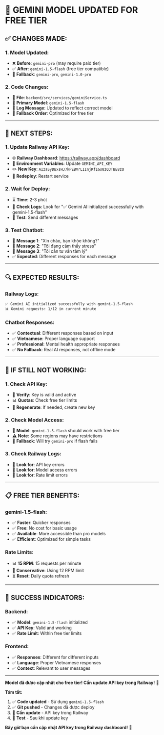 # 🚀 GEMINI MODEL UPDATED FOR FREE TIER

## ✅ **CHANGES MADE:**

### **1. Model Updated:**
- ❌ **Before**: `gemini-pro` (may require paid tier)
- ✅ **After**: `gemini-1.5-flash` (free tier compatible)
- 🔄 **Fallback**: `gemini-pro`, `gemini-1.0-pro`

### **2. Code Changes:**
- 📁 **File**: `backend/src/services/geminiService.ts`
- 🎯 **Primary Model**: `gemini-1.5-flash`
- 📝 **Log Message**: Updated to reflect correct model
- 🔄 **Fallback Order**: Optimized for free tier

---

## 🎯 **NEXT STEPS:**

### **1. Update Railway API Key:**
- 🌐 **Railway Dashboard**: https://railway.app/dashboard
- 🔧 **Environment Variables**: Update `GEMINI_API_KEY`
- ✏️ **New Key**: `AIzaSyDBxsHJ7kPEBVrLIInjKfIGs8zQ3TBE8zQ`
- 🔄 **Redeploy**: Restart service

### **2. Wait for Deploy:**
- ⏳ **Time**: 2-3 phút
- 📝 **Check Logs**: Look for "✅ Gemini AI initialized successfully with gemini-1.5-flash"
- 🧪 **Test**: Send different messages

### **3. Test Chatbot:**
- 💬 **Message 1**: "Xin chào, bạn khỏe không?"
- 💬 **Message 2**: "Tôi đang cảm thấy stress"
- 💬 **Message 3**: "Tôi cần tư vấn tâm lý"
- ✅ **Expected**: Different responses for each message

---

## 🔍 **EXPECTED RESULTS:**

### **Railway Logs:**
```
✅ Gemini AI initialized successfully with gemini-1.5-flash
📊 Gemini requests: 1/12 in current minute
```

### **Chatbot Responses:**
- ✅ **Contextual**: Different responses based on input
- ✅ **Vietnamese**: Proper language support
- ✅ **Professional**: Mental health appropriate responses
- ✅ **No Fallback**: Real AI responses, not offline mode

---

## 🚨 **IF STILL NOT WORKING:**

### **1. Check API Key:**
- 🔑 **Verify**: Key is valid and active
- 📊 **Quotas**: Check free tier limits
- 🔄 **Regenerate**: If needed, create new key

### **2. Check Model Access:**
- 🤖 **Model**: `gemini-1.5-flash` should work with free tier
- ⚠️ **Note**: Some regions may have restrictions
- 🔄 **Fallback**: Will try `gemini-pro` if flash fails

### **3. Check Railway Logs:**
- 📝 **Look for**: API key errors
- 📝 **Look for**: Model access errors
- 📝 **Look for**: Rate limit errors

---

## 📋 **FREE TIER BENEFITS:**

### **gemini-1.5-flash:**
- ✅ **Faster**: Quicker responses
- ✅ **Free**: No cost for basic usage
- ✅ **Available**: More accessible than pro models
- ✅ **Efficient**: Optimized for simple tasks

### **Rate Limits:**
- 📊 **15 RPM**: 15 requests per minute
- 🔄 **Conservative**: Using 12 RPM limit
- ⏳ **Reset**: Daily quota refresh

---

## 🎉 **SUCCESS INDICATORS:**

### **Backend:**
- ✅ **Model**: `gemini-1.5-flash` initialized
- ✅ **API Key**: Valid and working
- ✅ **Rate Limit**: Within free tier limits

### **Frontend:**
- ✅ **Responses**: Different for different inputs
- ✅ **Language**: Proper Vietnamese responses
- ✅ **Context**: Relevant to user messages

---

**Model đã được cập nhật cho free tier! Cần update API key trong Railway!** 🚀

**Tóm tắt:**
1. ✅ **Code updated** - Sử dụng `gemini-1.5-flash`
2. ✅ **Git pushed** - Changes đã được deploy
3. 🔄 **Cần update** - API key trong Railway
4. 🧪 **Test** - Sau khi update key

**Bây giờ bạn cần cập nhật API key trong Railway dashboard!** 🎯

